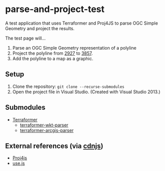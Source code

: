 parse-and-project-test
======================

A test application that uses Terraformer and Proj4JS to parse OGC Simple Geometry and project the results.

The test page will...

1. Parse an OGC Simple Geometry representation of a polyline
2. Project the polyline from [2927] to [3857].
3. Add the polyline to a map as a graphic.

## Setup ##

1. Clone the repository: `git clone --recurse-submodules`
2. Open the project file in Visual Studio. (Created with Visual Studio 2013.)

## Submodules ##

* [Terraformer]
  * [terraformer-wkt-parser]
  * [terraformer-arcgis-parser]

## External references (via [cdnjs]) ##

  * [Proj4js]
  * [use.js]


[cdnjs]://cdnjs.com/
[2927]:http://spatialreference.org/ref/epsg/2927/
[3857]:http://spatialreference.org/ref/sr-org/7483/
[Proj4js]://trac.osgeo.org/proj4js/
[Terraformer]://github.com/esri/Terraformer
[terraformer-wkt-parser]://github.com/Esri/terraformer-wkt-parser/
[terraformer-arcgis-parser]://github.com/Esri/terraformer-arcgis-parser/
[use.js]://github.com/tbranyen/use.js
